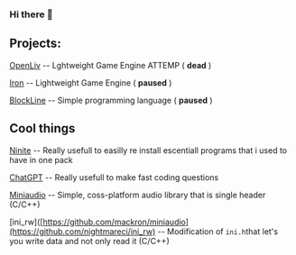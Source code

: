 ### Hi there 👋

## Projects:
  [OpenLiv](https://github.com/susyboy23/OpenLiv) -- Lghtweight Game Engine ATTEMP ( **dead** )
  
  [Iron](https://github.com/susyboy23/Iron) -- Lightweight Game Engine ( **paused** )
  
  [BlockLine](https://github.com/susyboy23/BlockLine) -- Simple programming language ( **paused** )

## Cool things
  [Ninite](ninite.com) -- Really usefull to easilly re install escentiall programs that i used to have in one pack
  
  [ChatGPT](chat.openai.com) -- Really usefull to make fast coding questions
  
  [Miniaudio](https://github.com/mackron/miniaudio) -- Simple, coss-platform audio library that is single header (C/C++)
  
  [ini_rw]([https://github.com/mackron/miniaudio](https://github.com/nightmareci/ini_rw) -- Modification of `ini.h`that let's you write data and not only read it (C/C++)
